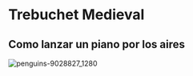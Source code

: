 # Trebuchet Medieval
## Como lanzar un piano por los aires 
![penguins-9028827_1280](https://github.com/user-attachments/assets/b6e2ed87-ffce-40a2-90fe-4e3fc2fb613b)
